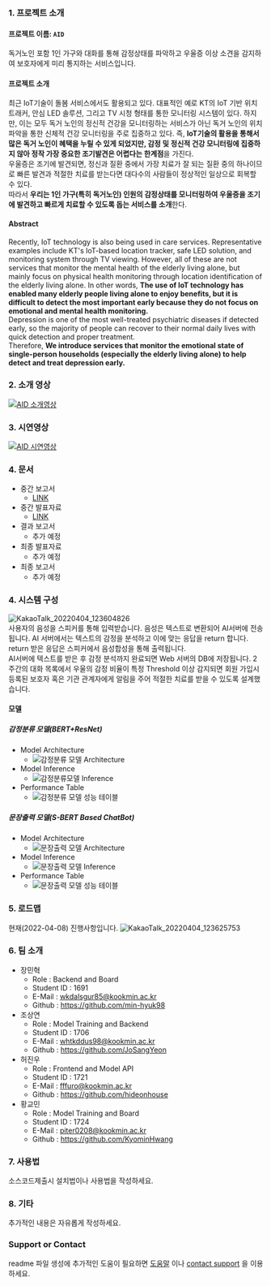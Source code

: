 ### 1. 프로젝트 소개

#### 프로젝트 이름: `AID`<br>

독거노인 포함 1인 가구와 대화를 통해 감정상태를 파악하고 우울증 이상 소견을 감지하여 보호자에게 미리 통지하는 서비스입니다.

#### 프로젝트 소개
최근 IoT기술이 돌봄 서비스에서도 활용되고 있다. 대표적인 예로 KT의 IoT 기반 위치 트래커, 안심 LED 솔루션, 그리고 TV 시청 형태를 통한 모니터링 시스템이 있다. 하지만, 이는 모두 독거 노인의 정신적 건강을 모니터링하는 서비스가 아닌 독거 노인의 위치 파악을 통한 신체적 건강 모니터링을 주로 집중하고 있다. 즉, **IoT기술의 활용을 통해서 많은 독거 노인이 혜택을 누릴 수 있게 되었지만, 감정 및 정신적 건강 모니터링에 집중하지 않아 정작 가장 중요한 조기발견은 어렵다는 한계점**을 가진다.<br>
우울증은 조기에 발견되면, 정신과 질환 중에서 가장 치료가 잘 되는 질환 중의 하나이므로 빠른 발견과 적절한 치료를 받는다면  대다수의 사람들이 정상적인 일상으로 회복할 수 있다.<br>
따라서 **우리는 1인 가구(특히 독거노인) 인원의 감정상태를 모니터링하여 우울증을 조기에 발견하고 빠르게 치료할 수 있도록 돕는 서비스를 소개**한다.

#### Abstract 
Recently, IoT technology is also being used in care services. Representative examples include KT's IoT-based location tracker, safe LED solution, and monitoring system through TV viewing. However, all of these are not services that monitor the mental health of the elderly living alone, but mainly focus on physical health monitoring through location identification of the elderly living alone. In other words, **The use of IoT technology has enabled many elderly people living alone to enjoy benefits, but it is difficult to detect the most important early because they do not focus on emotional and mental health monitoring.**<br>
Depression is one of the most well-treated psychiatric diseases if detected early, so the majority of people can recover to their normal daily lives with quick detection and proper treatment.<br>
Therefore, **We introduce services that monitor the emotional state of single-person households (especially the elderly living alone) to help detect and treat depression early.**

### 2. 소개 영상
[![AID 소개영상](https://user-images.githubusercontent.com/28241676/169647658-7b90d7d7-db92-49a3-8969-9ad81a0b9b78.png)](https://youtu.be/Tgn2YCNgPzI)

### 3. 시연영상
[![AID 시연영상](https://user-images.githubusercontent.com/28241676/161486795-f2f56b56-9951-4642-97c2-e13fcf37c5c0.png)](https://youtu.be/rp1SJ38i_wI)

### 4. 문서
+ 중간 보고서
  + [LINK](https://github.com/kookmin-sw/capstone-2022-12/blob/master/docs/%ED%8C%8012-%EC%A4%91%EA%B0%84%EB%B3%B4%EA%B3%A0%EC%84%9C.pdf)
+ 중간 발표자료
  + [LINK](https://github.com/kookmin-sw/capstone-2022-12/blob/master/docs/%ED%8C%8012-%EC%A4%91%EA%B0%84%EB%B0%9C%ED%91%9C%EC%9E%90%EB%A3%8C.pdf)
+ 결과 보고서
  + 추가 예정
+ 최종 발표자료
  + 추가 예정
+ 최종 보고서
  + 추가 예정

### 4. 시스템 구성
![KakaoTalk_20220404_123604826](https://user-images.githubusercontent.com/28241676/161470384-fdd1ca6d-78a4-44cb-ada1-420356924ffc.png)<br>
사용자의 음성을 스피커를 통해 입력받습니다. 음성은 텍스트로 변환되어 AI서버에 전송됩니다. AI 서버에서는 텍스트의 감정을 분석하고 이에 맞는 응답을 return 합니다. return 받은 응답은 스피커에서 음성합성을 통해 출력됩니다.<br>
AI서버에 텍스트를 받은 후 감정 분석까지 완료되면 Web 서버의 DB에 저장됩니다. 2주간의 대화 목록에서 우울의 감정 비율이 특정 Threshold 이상 감지되면 회원 가입시 등록된 보호자 혹은 기관 관계자에게 알림을 주어 적절한 치료를 받을 수 있도록 설계했습니다.

#### 모델
##### 감정분류 모델(BERT+ResNet)
+ Model Architecture 
  + ![감정분류 모델 Architecture](https://user-images.githubusercontent.com/28241676/169647189-833a96ca-8522-4c4e-b815-00edd807dd37.png)
+ Model Inference
  + ![감정분류모델 Inference](https://user-images.githubusercontent.com/28241676/169647405-29ad49fa-6b6f-4ba5-8b3f-6f7a129fb1dc.gif)
+ Performance Table
  + ![감정분류 모델 성능 테이블](https://user-images.githubusercontent.com/28241676/169647343-ec61f68e-ce83-4d4c-87db-858aecce2046.png)
##### 문장출력 모델(S-BERT Based ChatBot)
+ Model Architecture
  + ![문장출력 모델 Architecture](https://user-images.githubusercontent.com/28241676/169647285-933bb81b-fcdc-43cb-8187-8eb2b547ca8e.png)
+ Model Inference
  + ![문장출력 모델 Inference](https://user-images.githubusercontent.com/28241676/169647391-b9c80489-f164-4829-a2c7-8627c77175d4.gif)
+ Performance Table
  + ![문장출력 모델 성능 테이블](https://user-images.githubusercontent.com/28241676/169647356-942a6527-2b10-42cc-adee-2871c285e057.png)


### 5. 로드맵
현재(2022-04-08) 진행사항입니다.
![KakaoTalk_20220404_123625753](https://user-images.githubusercontent.com/28241676/161553779-f6d7ea59-85c3-43f0-9d5f-6ba8d7f6746d.png)

### 6. 팀 소개
* 장민혁
  * Role : Backend and Board
  * Student ID : 1691
  * E-Mail : wkdalsgur85@kookmin.ac.kr
  * Github : https://github.com/min-hyuk98
* 조상연
  * Role : Model Training and Backend
  * Student ID : 1706
  * E-Mail : whtkddus98@kookmin.ac.kr
  * Github : https://github.com/JoSangYeon
* 허진우
  * Role : Frontend and Model API
  * Student ID : 1721
  * E-Mail : fffuro@kookmin.ac.kr
  * Github : https://github.com/hideonhouse
* 황교민
  * Role : Model Training and Board
  * Student ID : 1724
  * E-Mail : piter0208@kookmin.ac.kr
  * Github : https://github.com/KyominHwang

### 7. 사용법

소스코드제출시 설치법이나 사용법을 작성하세요.

### 8. 기타

추가적인 내용은 자유롭게 작성하세요.

### Support or Contact

readme 파일 생성에 추가적인 도움이 필요하면 [도움말](https://help.github.com/articles/about-readmes/) 이나 [contact support](https://github.com/contact) 을 이용하세요.
